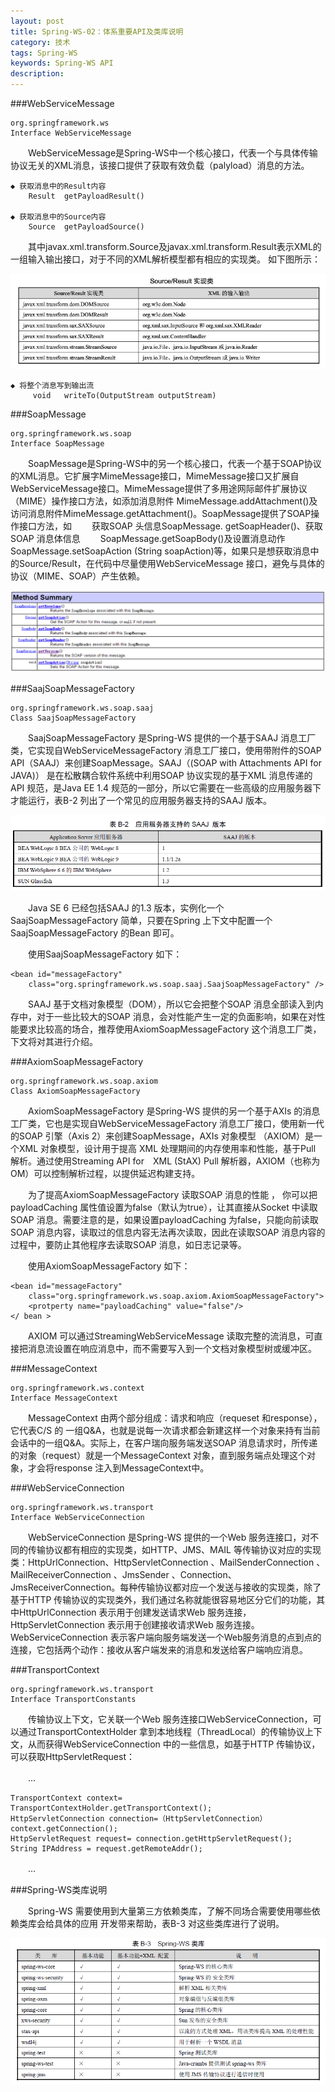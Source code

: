 ```yaml
---
layout: post
title: Spring-WS-02：体系重要API及类库说明
category: 技术
tags: Spring-WS
keywords: Spring-WS API
description: 
---
```


###WebServiceMessage

	org.springframework.ws
	Interface WebServiceMessage

　　WebServiceMessage是Spring-WS中一个核心接口，代表一个与具体传输协议无关的XML消息，该接口提供了获取有效负载（palyload）消息的方法。

	◆ 获取消息中的Result内容
		Result	getPayloadResult() 

	◆ 获取消息中的Source内容
		Source	getPayloadSource() 


　　其中javax.xml.transform.Source及javax.xml.transform.Result表示XML的一组输入输出接口，对于不同的XML解析模型都有相应的实现类。	如下图所示：
	

![15041901](/public/img/tec/xml-transform.jpg)
   
	◆ 将整个消息写到输出流
		 void	writeTo(OutputStream outputStream) 

###SoapMessage

	org.springframework.ws.soap 
	Interface SoapMessage

　　SoapMessage是Spring-WS中的另一个核心接口，代表一个基于SOAP协议的XML消息。它扩展字MimeMessage接口，MimeMessage接口又扩展自WebServiceMessage接口。MimeMessage提供了多用途网际邮件扩展协议（MIME）操作接口方法，如添加消息附件 MimeMessage.addAttachment()及访问消息附件MimeMessage.getAttachment()。SoapMessage提供了SOAP操作接口方法，如
　　获取SOAP 头信息SoapMessage. getSoapHeader()、获取SOAP 消息体信息
　　SoapMessage.getSoapBody()及设置消息动作SoapMessage.setSoapAction (String soapAction)等，如果只是想获取消息中的Source/Result，在代码中尽量使用WebServiceMessage 接口，避免与具体的协议（MIME、SOAP）产生依赖。

 
![15041902](/public/img/tec/xml-transform-2.png)

###SaajSoapMessageFactory

	org.springframework.ws.soap.saaj 
	Class SaajSoapMessageFactory

　　SaajSoapMessageFactory 是Spring-WS 提供的一个基于SAAJ 消息工厂类，它实现自WebServiceMessageFactory 消息工厂接口，使用带附件的SOAP API（SAAJ）来创建SoapMessage。SAAJ（(SOAP with Attachments API for JAVA)） 是在松散耦合软件系统中利用SOAP 协议实现的基于XML 消息传递的API 规范，是Java EE 1.4 规范的一部分，所以它需要在一些高级的应用服务器下才能运行，表B-2 列出了一个常见的应用服务器支持的SAAJ 版本。

![15041903](/public/img/tec/xml-transform-3.png)

　　Java SE 6 已经包括SAAJ 的1.3 版本，实例化一个SaajSoapMessageFactory 简单，只要在Spring 上下文中配置一个SaajSoapMessageFactory 的Bean 即可。

　　使用SaajSoapMessageFactory 如下：

	<bean id="messageFactory"
		class="org.springframework.ws.soap.saaj.SaajSoapMessageFactory" />
　　SAAJ 基于文档对象模型（DOM），所以它会把整个SOAP 消息全部读入到内存中，对于一些比较大的SOAP 消息，会对性能产生一定的负面影响，如果在对性能要求比较高的场合，推荐使用AxiomSoapMessageFactory 这个消息工厂类，下文将对其进行介绍。

###AxiomSoapMessageFactory

	org.springframework.ws.soap.axiom 
	Class AxiomSoapMessageFactory

　　AxiomSoapMessageFactory 是Spring-WS 提供的另一个基于AXIs 的消息工厂类，它也是实现自WebServiceMessageFactory 消息工厂接口，使用新一代的SOAP 引擎（Axis 2）来创建SoapMessage，AXIs 对象模型 （AXIOM）是一个XML 对象模型，设计用于提高 XML 处理期间的内存使用率和性能，基于Pull 解析。通过使用Streaming API for　XML (StAX) Pull 解析器，AXIOM（也称为 OM）可以控制解析过程，以提供延迟构建支持。

　　为了提高AxiomSoapMessageFactory 读取SOAP 消息的性能 ， 你可以把payloadCaching 属性值设置为false（默认为true），让其直接从Socket 中读取SOAP 消息。需要注意的是，如果设置payloadCaching 为false，只能向前读取SOAP 消息内容，读取过的信息内容无法再次读取，因此在读取SOAP 消息内容的过程中，要防止其他程序去读取SOAP 消息，如日志记录等。

　　使用AxiomSoapMessageFactory 如下：

	<bean id="messageFactory"
		class="org.springframework.ws.soap.axiom.AxiomSoapMessageFactory">
		<protperty name="payloadCaching" value="false"/>
	</ bean >

　　AXIOM 可以通过StreamingWebServiceMessage 读取完整的流消息，可直接把消息流设置在响应消息中，而不需要写入到一个文档对象模型树或缓冲区。

###MessageContext

	org.springframework.ws.context 
	Interface MessageContext

　　MessageContext 由两个部分组成：请求和响应（requeset 和response），它代表C/S 的
一组Q&A，也就是说每一次请求都会新建这样一个对象来持有当前会话中的一组Q&A。实际上，在客户瑞向服务端发送SOAP 消息请求时，所传递的对象（request）就是一个MessageContext 对象，直到服务端点处理这个对象，才会将response 注入到MessageContext中。

###WebServiceConnection

	org.springframework.ws.transport 
	Interface WebServiceConnection

　　WebServiceConnection 是Spring-WS 提供的一个Web 服务连接口，对不同的传输协议都有相应的实现类，如HTTP、JMS、MAIL 等传输协议对应的实现类：HttpUrlConnection、HttpServletConnection 、MailSenderConnection 、MailReceiverConnection 、JmsSender 、Connection、JmsReceiverConnection。每种传输协议都对应一个发送与接收的实现类，除了基于HTTP 传输协议的实现类外，我们通过名称就能很容易地区分它们的功能，其中HttpUrlConnection 表示用于创建发送请求Web 服务连接，HttpServletConnection 表示用于创建接收请求Web 服务连接。WebServiceConnection 表示客户端向服务端发送一个Web服务消息的点到点的连接，它包括两个动作：接收从客户端发来的消息和发送给客户端响应消息。

###TransportContext

	org.springframework.ws.transport 
	Interface TransportConstants

　　传输协议上下文，它关联一个Web 服务连接口WebServiceConnection，可以通过TransportContextHolder 拿到本地线程（ThreadLocal）的传输协议上下文，从而获得WebServiceConnection 中的一些信息，如基于HTTP 传输协议，可以获取HttpServletRequest：

　　…

	TransportContext context= TransportContextHolder.getTransportContext();
	HttpServletConnection connection=（HttpServletConnection）context.getConnection();
	HttpServletRequest request= connection.getHttpServletRequest();
	String IPAddress = request.getRemoteAddr();

　　…

###Spring-WS类库说明

　　Spring-WS 需要使用到大量第三方依赖类库，了解不同场合需要使用哪些依赖类库会给具体的应用
开发带来帮助，表B-3 对这些类库进行了说明。

![15041904](/public/img/tec/xml-transform-4.png)

